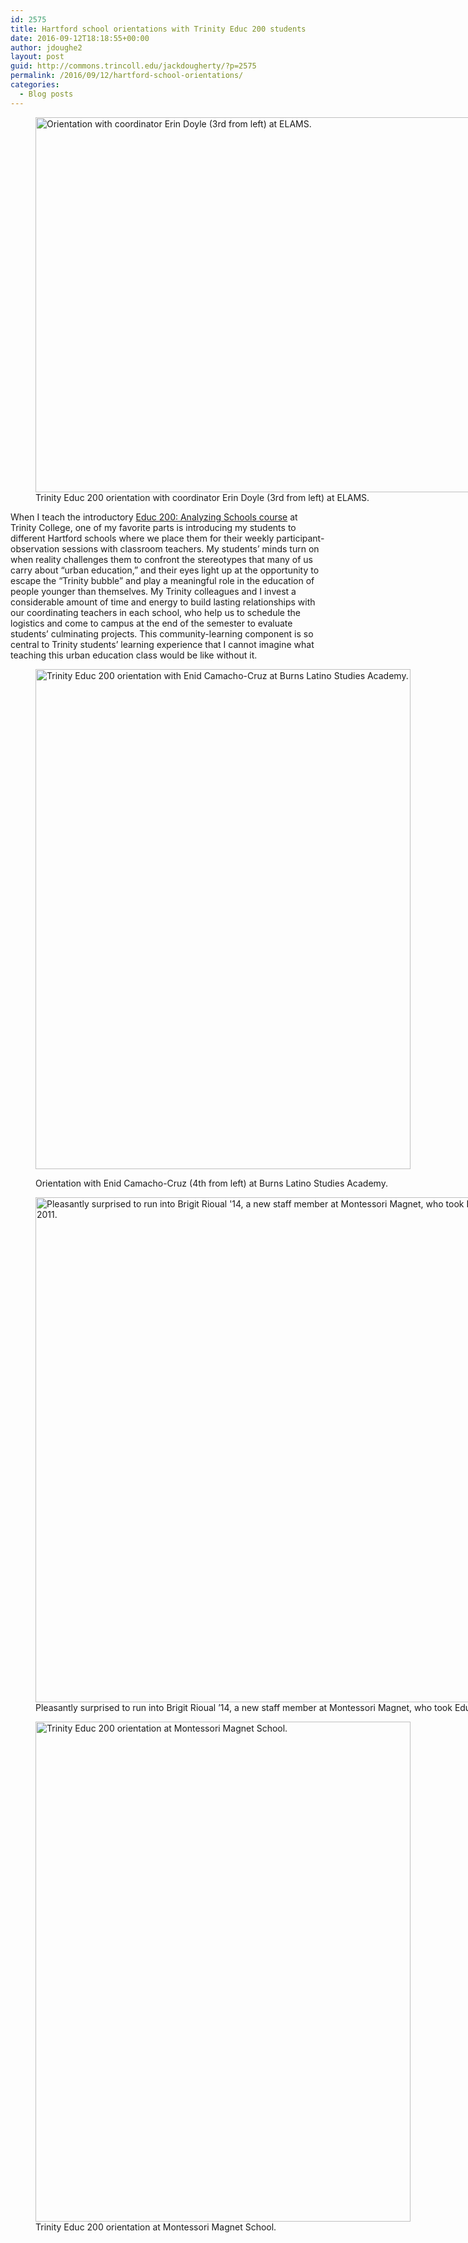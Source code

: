 ```yaml
---
id: 2575
title: Hartford school orientations with Trinity Educ 200 students
date: 2016-09-12T18:18:55+00:00
author: jdoughe2
layout: post
guid: http://commons.trincoll.edu/jackdougherty/?p=2575
permalink: /2016/09/12/hartford-school-orientations/
categories:
  - Blog posts
---
```

<figure id="attachment_2576" style="width: 800px" class="wp-caption aligncenter"><img class="size-full wp-image-2576" src="http://localhost/wordpress/wp-content/uploads/2016/09/2016-orientation-ELAMS.jpg" alt="Orientation with coordinator Erin Doyle (3rd from left) at ELAMS." width="800" height="600" srcset="http://localhost/wordpress/wp-content/uploads/2016/09/2016-orientation-ELAMS.jpg 800w, http://localhost/wordpress/wp-content/uploads/2016/09/2016-orientation-ELAMS-300x225.jpg 300w, http://localhost/wordpress/wp-content/uploads/2016/09/2016-orientation-ELAMS-768x576.jpg 768w" sizes="(max-width: 767px) 89vw, (max-width: 1000px) 54vw, (max-width: 1071px) 543px, 580px" /><figcaption class="wp-caption-text">Trinity Educ 200 orientation with coordinator Erin Doyle (3rd from left) at ELAMS.</figcaption></figure> 

When I teach the introductory [Educ 200: Analyzing Schools course](http://commons.trincoll.edu/jackdougherty/courses/educ200/) at Trinity College, one of my favorite parts is introducing my students to different Hartford schools where we place them for their weekly participant-observation sessions with classroom teachers. My students&#8217; minds turn on when reality challenges them to confront the stereotypes that many of us carry about &#8220;urban education,&#8221; and their eyes light up at the opportunity to escape the &#8220;Trinity bubble&#8221; and play a meaningful role in the education of people younger than themselves. My Trinity colleagues and I invest a considerable amount of time and energy to build lasting relationships with our coordinating teachers in each school, who help us to schedule the logistics and come to campus at the end of the semester to evaluate students&#8217; culminating projects. This community-learning component is so central to Trinity students&#8217; learning experience that I cannot imagine what teaching this urban education class would be like without it.<figure id="attachment_2579" style="width: 600px" class="wp-caption aligncenter">

<img class="size-full wp-image-2579" src="http://localhost/wordpress/wp-content/uploads/2016/09/2016-orientation-Burns.jpg" alt="Trinity Educ 200 orientation with Enid Camacho-Cruz at Burns Latino Studies Academy." width="600" height="800" srcset="http://localhost/wordpress/wp-content/uploads/2016/09/2016-orientation-Burns.jpg 600w, http://localhost/wordpress/wp-content/uploads/2016/09/2016-orientation-Burns-225x300.jpg 225w" sizes="(max-width: 600px) 100vw, 600px" /><figcaption class="wp-caption-text">Orientation with Enid Camacho-Cruz (4th from left) at Burns Latino Studies Academy.</figcaption></figure> <figure id="attachment_2577" style="width: 879px" class="wp-caption aligncenter"><img class="size-full wp-image-2577" src="http://localhost/wordpress/wp-content/uploads/2016/09/brigit-rioual-montessori.jpg" alt="Pleasantly surprised to run into Brigit Rioual '14, a new staff member at Montessori Magnet, who took Educ 200 with me in Fall 2011." width="879" height="808" srcset="http://localhost/wordpress/wp-content/uploads/2016/09/brigit-rioual-montessori.jpg 879w, http://localhost/wordpress/wp-content/uploads/2016/09/brigit-rioual-montessori-300x276.jpg 300w, http://localhost/wordpress/wp-content/uploads/2016/09/brigit-rioual-montessori-768x706.jpg 768w" sizes="(max-width: 767px) 89vw, (max-width: 1000px) 54vw, (max-width: 1071px) 543px, 580px" /><figcaption class="wp-caption-text">Pleasantly surprised to run into Brigit Rioual &#8217;14, a new staff member at Montessori Magnet, who took Educ 200 with me in Fall 2011.</figcaption></figure> <figure id="attachment_2578" style="width: 600px" class="wp-caption aligncenter"><img class="size-full wp-image-2578" src="http://localhost/wordpress/wp-content/uploads/2016/09/2016-orientation-Montessori.jpg" alt="Trinity Educ 200 orientation at Montessori Magnet School." width="600" height="800" srcset="http://localhost/wordpress/wp-content/uploads/2016/09/2016-orientation-Montessori.jpg 600w, http://localhost/wordpress/wp-content/uploads/2016/09/2016-orientation-Montessori-225x300.jpg 225w" sizes="(max-width: 600px) 100vw, 600px" /><figcaption class="wp-caption-text">Trinity Educ 200 orientation at Montessori Magnet School.</figcaption></figure>